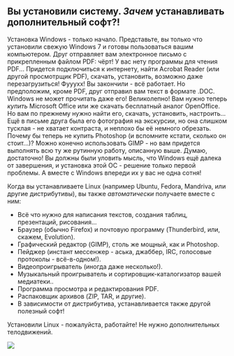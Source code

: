 



<h2>Вы установили систему. <i>Зачем</i> устанавливать дополнительный софт?!</h2>

Установка Windows - только начало. Представьте, вы только что установили
свежую Windows 7 и готовы пользоваться вашим компьютером. Друг отправляет
вам электронное письмо с прикрепленным файлом PDF: чёрт! У вас нету программы
для чтения PDF... Придется подключиться к интернету, найти Acrobat Reader
(или другой просмотрщик PDF), скачать, установить, возможно даже перезагрузиться!
Фууухх! Вы закончили - всё работает. Но предположим, кроме PDF, друг отправил вам
текст в формате .DOC. Windows не может прочитать даже его! Великолепно! Вам
нужно теперь <i>купить</i> Microsoft Office или же скачать бесплатный аналог
OpenOffice. Но вам по прежнему нужно найти его, скачать, установить, настроить...
Ещё в письме друга была его фотография на экскурсии, но она слишком тусклая -
не хватает контраста, и неплохо бы её немного обрезать. Почему бы теперь
не купить Photoshop (и вспомните кстати, сколько он стоит...)? Можно конечно
использовать GIMP - но вам придется выполнять всю ту же рутинную работу,
описанную выше. Думаю, достаточно! Вы должны были уловить мысль, что Windows
ещё далека от завершения, и установка этой ОС - решение только первой проблемы.
А вместе с Windows впереди их у вас не одна сотня! 

 Когда вы устанавливаете Linux (например Ubuntu, Fedora, Mandriva, или другие
дистрибутивы), вы также <i>автоматически</i> получаете вместе с ним:

<ul>

<li>Всё что нужно для написания текстов, создания таблиц, презентаций, рисования...</li>
<li>Браузер (обычно Firefox) и почтовую программу (Thunderbird, или, скажем, Evolution).</li>
<li>Графический редактор (GIMP), столь же мощный, как и Photoshop.</li>
<li>Пейджер (инстант мессенжер - аська, джаббер, IRC, голосовые протоколы - всё-в-одном!).</li>
<li>Видеопроигрыватель (иногда даже несколько!).</li>
<li>Музыкальный проигрыватель и сортировщик-каталогизатор вашей медиатеки..</li>
<li>Программа просмотра и редактирования PDF.</li>
<li>Распаковщик архивов (ZIP, TAR, и другие).</li>
<li>В зависимости от дистрибутива, устанавливается также другой полезный софт!</li>
</ul>

Установили Linux - пожалуйста, работайте! Не нужно дополнительных телодвижений.

<img src="Images/app_menu.png" />





